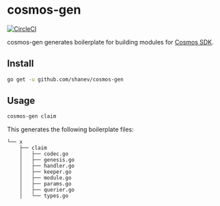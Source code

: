 # cosmos-gen

[![CircleCI](https://circleci.com/gh/shanev/cosmos-gen.svg?style=svg)](https://circleci.com/gh/shanev/cosmos-gen)

cosmos-gen generates boilerplate for building modules for [Cosmos SDK](https://github.com/cosmos/cosmos-sdk).

## Install

```sh
go get -u github.com/shanev/cosmos-gen
```

## Usage

```sh
cosmos-gen claim
```

This generates the following boilerplate files:

```
└── x
    ├── claim
    │   ├── codec.go
    │   ├── genesis.go
    │   ├── handler.go
    │   ├── keeper.go
    │   ├── module.go
    │   ├── params.go
    │   ├── querier.go
    │   └── types.go
```
